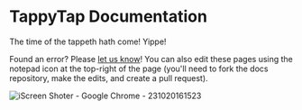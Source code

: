 # TappyTap Documentation

The time of the tappeth hath come!
Yippe!

Found an error? Please [let us know](https://github.com/0102io/hardware/issues)! You can also edit these pages using the notepad icon at the top-right of the page (you'll need to fork the docs repository, make the edits, and create a pull request).


![iScreen Shoter - Google Chrome - 231020161523](https://github.com/0102io/docs/assets/50130086/82647bd3-259a-4002-8c01-f1cb989f272d)
